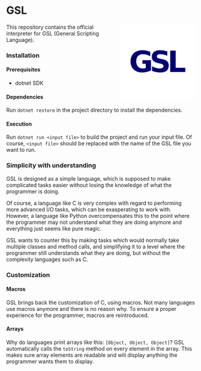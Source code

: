 # GSL
<img src="img/logo.png" width=200 align="right" />
This repository contains the official interpreter for GSL (General Scripting Language).<br/>

### Installation
#### Prerequisites
- dotnet SDK

#### Dependencies
Run `dotnet restore` in the project directory to install the dependencies.

#### Execution
Run `dotnet run <input file>` to build the project and run your input file. Of course, `<input file>` should be replaced with the name of the GSL file you want to run.

### Simplicity with understanding
GSL is designed as a simple language, which is supposed to make complicated tasks easier without losing the knowledge of what the programmer is doing.<br/>

Of course, a language like C is very complex with regard to performing more advanced I/O tasks, which can be exasperating to work with.
However, a language like Python overcompensates this to the point where the programmer may not understand what they are doing anymore and everything just seems like pure magic.

GSL wants to counter this by making tasks which would normally take multiple classes and method calls,
and simplifying it to a level where the programmer still understands what they are doing, but without the complexity languages such as C.<br/>

### Customization
#### Macros
GSL brings back the customization of C, using macros. Not many languages use macros anymore and there is no reason why.
To ensure a proper experience for the programmer, macros are reintroduced.

#### Arrays
Why do languages print arrays like this: `[Object, Object, Object]`? GSL automatically calls the `toString` method on every element in the array.
This makes sure array elements are readable and will display anything the programmer wants them to display.
